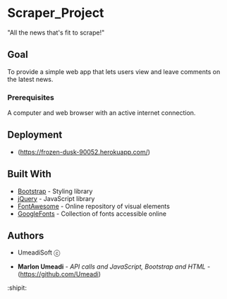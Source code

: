 # Scraper_Project

"All the news that's fit to scrape!"

## Goal

To provide a simple web app that lets users view and leave comments on the latest news.


### Prerequisites

A computer and web browser with an active internet connection.

## Deployment

* (https://frozen-dusk-90052.herokuapp.com/)

## Built With

* [Bootstrap](https://getbootstrap.com/) - Styling library
* [jQuery](https://jquery.com/) - JavaScript library
* [FontAwesome](https://fontawesome.com/?from=io) - Online repository of visual elements
* [GoogleFonts](https://fonts.google.com/) - Collection of fonts accessible online

## Authors

* UmeadiSoft ⓒ 

* **Marlon Umeadi** - *API calls and JavaScript, Bootstrap and HTML* - (https://github.com/Umeadi)

:shipit:
